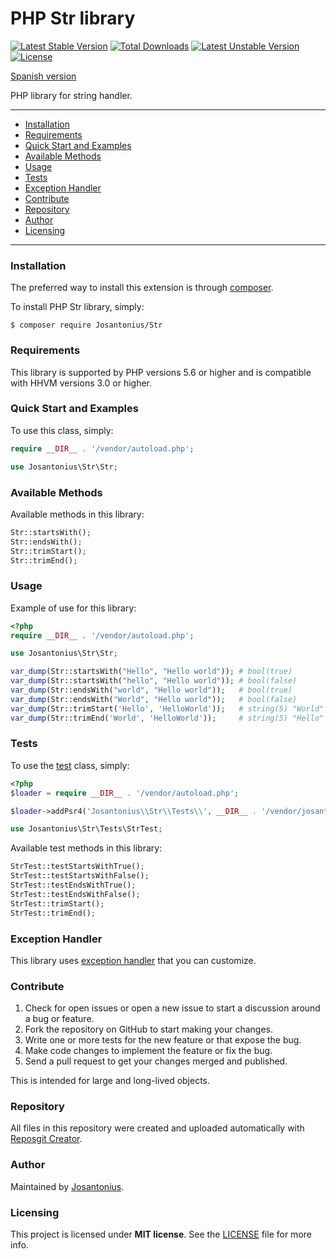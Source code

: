# PHP Str library

[![Latest Stable Version](https://poser.pugx.org/josantonius/str/v/stable)](https://packagist.org/packages/josantonius/str) [![Total Downloads](https://poser.pugx.org/josantonius/str/downloads)](https://packagist.org/packages/josantonius/str) [![Latest Unstable Version](https://poser.pugx.org/josantonius/str/v/unstable)](https://packagist.org/packages/josantonius/str) [![License](https://poser.pugx.org/josantonius/str/license)](https://packagist.org/packages/josantonius/str)

[Spanish version](README-ES.md)

PHP library for string handler.

---

- [Installation](#installation)
- [Requirements](#requirements)
- [Quick Start and Examples](#quick-start-and-examples)
- [Available Methods](#available-methods)
- [Usage](#usage)
- [Tests](#tests)
- [Exception Handler](#exception-handler)
- [Contribute](#contribute)
- [Repository](#repository)
- [Author](#author)
- [Licensing](#licensing)

---

### Installation

The preferred way to install this extension is through [composer](http://getcomposer.org/download/).

To install PHP Str library, simply:

    $ composer require Josantonius/Str

### Requirements

This library is supported by PHP versions 5.6 or higher and is compatible with HHVM versions 3.0 or higher.

### Quick Start and Examples

To use this class, simply:

```php
require __DIR__ . '/vendor/autoload.php';

use Josantonius\Str\Str;
```
### Available Methods

Available methods in this library:

```php
Str::startsWith();
Str::endsWith();
Str::trimStart();
Str::trimEnd();
```
### Usage

Example of use for this library:

```php
<?php
require __DIR__ . '/vendor/autoload.php';

use Josantonius\Str\Str;

var_dump(Str::startsWith("Hello", "Hello world")); # bool(true)
var_dump(Str::startsWith("hello", "Hello world")); # bool(false)
var_dump(Str::endsWith("world", "Hello world"));   # bool(true)
var_dump(Str::endsWith("World", "Hello world"));   # bool(false)
var_dump(Str::trimStart('Hello', 'HelloWorld'));   # string(5) "World"
var_dump(Str::trimEnd('World', 'HelloWorld'));     # string(5) "Hello"
```

### Tests 

To use the [test](tests) class, simply:

```php
<?php
$loader = require __DIR__ . '/vendor/autoload.php';

$loader->addPsr4('Josantonius\\Str\\Tests\\', __DIR__ . '/vendor/josantonius/str/tests');

use Josantonius\Str\Tests\StrTest;

```
Available test methods in this library:

```php
StrTest::testStartsWithTrue();
StrTest::testStartsWithFalse();
StrTest::testEndsWithTrue();
StrTest::testEndsWithFalse();
StrTest::trimStart();
StrTest::trimEnd();
```

### Exception Handler

This library uses [exception handler](src/Exception) that you can customize.
### Contribute
1. Check for open issues or open a new issue to start a discussion around a bug or feature.
1. Fork the repository on GitHub to start making your changes.
1. Write one or more tests for the new feature or that expose the bug.
1. Make code changes to implement the feature or fix the bug.
1. Send a pull request to get your changes merged and published.

This is intended for large and long-lived objects.

### Repository

All files in this repository were created and uploaded automatically with [Reposgit Creator](https://github.com/Josantonius/BASH-Reposgit).

### Author

Maintained by [Josantonius](https://github.com/Josantonius/).

### Licensing

This project is licensed under **MIT license**. See the [LICENSE](LICENSE) file for more info.
